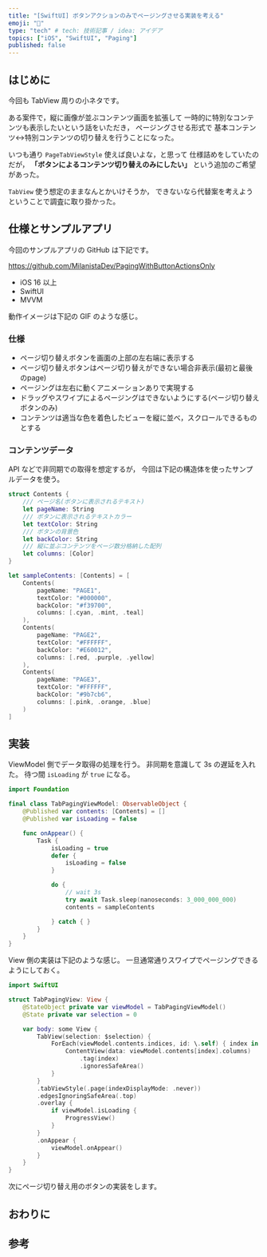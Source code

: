 ```yaml
---
title: "[SwiftUI] ボタンアクションのみでページングさせる実装を考える"
emoji: "📱"
type: "tech" # tech: 技術記事 / idea: アイデア
topics: ["iOS", "SwiftUI", "Paging"]
published: false
---
```


## はじめに

今回も TabView 周りの小ネタです。

ある案件で，縦に画像が並ぶコンテンツ画面を拡張して
一時的に特別なコンテンツも表示したいという話をいただき，
ページングさせる形式で
基本コンテンツ↔️特別コンテンツの切り替えを行うことになった。

いつも通り `PageTabViewStyle` 使えば良いよな，と思って
仕様詰めをしていたのだが，
**「ボタンによるコンテンツ切り替えのみにしたい」** 
という追加のご希望があった。

`TabView` 使う想定のままなんとかいけそうか，
できないなら代替案を考えようということで調査に取り掛かった。

## 仕様とサンプルアプリ

今回のサンプルアプリの GitHub は下記です。

https://github.com/MilanistaDev/PagingWithButtonActionsOnly

* iOS 16 以上
* SwiftUI
* MVVM

動作イメージは下記の GIF のような感じ。



### 仕様

* ページ切り替えボタンを画面の上部の左右端に表示する
* ページ切り替えボタンはページ切り替えができない場合非表示(最初と最後のpage)
* ページングは左右に動くアニメーションありで実現する
* ドラッグやスワイプによるページングはできないようにする(ページ切り替えボタンのみ)
* コンテンツは適当な色を着色したビューを縦に並べ，スクロールできるものとする

### コンテンツデータ

API などで非同期での取得を想定するが，
今回は下記の構造体を使ったサンプルデータを使う。

```swift:Contents.swift
struct Contents {
    /// ページ名(ボタンに表示されるテキスト)
    let pageName: String
    /// ボタンに表示されるテキストカラー
    let textColor: String
    /// ボタンの背景色
    let backColor: String
    /// 縦に並ぶコンテンツをページ数分格納した配列
    let columns: [Color]
}

let sampleContents: [Contents] = [
    Contents(
        pageName: "PAGE1",
        textColor: "#000000",
        backColor: "#f39700",
        columns: [.cyan, .mint, .teal]
    ),
    Contents(
        pageName: "PAGE2",
        textColor: "#FFFFFF",
        backColor: "#E60012",
        columns: [.red, .purple, .yellow]
    ),
    Contents(
        pageName: "PAGE3",
        textColor: "#FFFFFF",
        backColor: "#9b7cb6",
        columns: [.pink, .orange, .blue]
    )
]
```

## 実装

ViewModel 側でデータ取得の処理を行う。
非同期を意識して 3s の遅延を入れた。
待つ間 `isLoading` が `true` になる。

```swift:TabPagingViewModel.swift
import Foundation

final class TabPagingViewModel: ObservableObject {
    @Published var contents: [Contents] = []
    @Published var isLoading = false

    func onAppear() {
        Task {
            isLoading = true
            defer {
                isLoading = false
            }

            do {
                // wait 3s
                try await Task.sleep(nanoseconds: 3_000_000_000)
                contents = sampleContents

            } catch { }
        }
    }
}
```

View 側の実装は下記のような感じ。
一旦通常通りスワイプでページングできるようにしておく。

```swift:TabPagingView.swift
import SwiftUI

struct TabPagingView: View {
    @StateObject private var viewModel = TabPagingViewModel()
    @State private var selection = 0

    var body: some View {
        TabView(selection: $selection) {
            ForEach(viewModel.contents.indices, id: \.self) { index in
                ContentView(data: viewModel.contents[index].columns)
                    .tag(index)
                    .ignoresSafeArea()
            }
        }
        .tabViewStyle(.page(indexDisplayMode: .never))
        .edgesIgnoringSafeArea(.top)
        .overlay {
            if viewModel.isLoading {
                ProgressView()
            }
        }
        .onAppear {
            viewModel.onAppear()
        }
    }
}
```

次にページ切り替え用のボタンの実装をします。



## おわりに

## 参考


